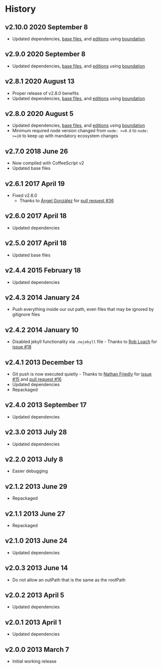 # History

## v2.10.0 2020 September 8

-   Updated dependencies, [base files](https://github.com/bevry/base), and [editions](https://editions.bevry.me) using [boundation](https://github.com/bevry/boundation)

## v2.9.0 2020 September 8

-   Updated dependencies, [base files](https://github.com/bevry/base), and [editions](https://editions.bevry.me) using [boundation](https://github.com/bevry/boundation)

## v2.8.1 2020 August 13

-   Proper release of v2.8.0 benefits
-   Updated dependencies, [base files](https://github.com/bevry/base), and [editions](https://editions.bevry.me) using [boundation](https://github.com/bevry/boundation)

## v2.8.0 2020 August 5

-   Updated dependencies, [base files](https://github.com/bevry/base), and [editions](https://editions.bevry.me) using [boundation](https://github.com/bevry/boundation)
-   Minimum required node version changed from `node: >=0.8` to `node: >=10` to keep up with mandatory ecosystem changes

## v2.7.0 2018 June 26

-   Now compiled with CoffeeScript v2
-   Updated base files

## v2.6.1 2017 April 19

-   Fixed v2.6.0
    -   Thanks to [Ángel González](https://github.com/Aglezabad) for [pull request #36](https://github.com/docpad/docpad-plugin-ghpages/pull/36)

## v2.6.0 2017 April 18

-   Updated dependencies

## v2.5.0 2017 April 18

-   Updated base files

## v2.4.4 2015 February 18

-   Updated dependencies

## v2.4.3 2014 January 24

-   Push everything inside our out path, even files that may be ignored by gitignore files

## v2.4.2 2014 January 10

-   Disabled jekyll functionality via `.nojekyll` file - Thanks to [Rob Loach](https://github.com/RobLoach) for [issue #18](https://github.com/docpad/docpad-plugin-ghpages/issues/18)

## v2.4.1 2013 December 13

-   Git push is now executed quietly - Thanks to [Nathan Friedly](https://github.com/nfriedly) for [issue #15](https://github.com/docpad/docpad-plugin-ghpages/issues/15) and [pull request #16](https://github.com/docpad/docpad-plugin-ghpages/pull/16)
-   Updated dependencies
-   Repackaged

## v2.4.0 2013 September 17

-   Updated dependencies

## v2.3.0 2013 July 28

-   Updated dependencies

## v2.2.0 2013 July 8

-   Easier debugging

## v2.1.2 2013 June 29

-   Repackaged

## v2.1.1 2013 June 27

-   Repackaged

## v2.1.0 2013 June 24

-   Updated dependencies

## v2.0.3 2013 June 14

-   Do not allow an outPath that is the same as the rootPath

## v2.0.2 2013 April 5

-   Updated dependencies

## v2.0.1 2013 April 1

-   Updated dependencies

## v2.0.0 2013 March 7

-   Initial working release
